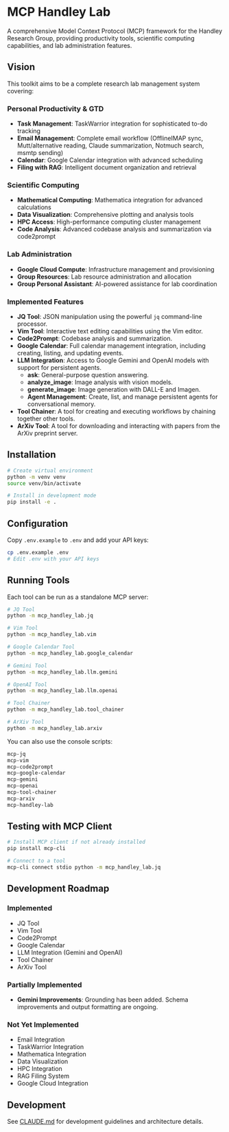 # MCP Handley Lab

A comprehensive Model Context Protocol (MCP) framework for the Handley Research Group, providing productivity tools, scientific computing capabilities, and lab administration features.

## Vision

This toolkit aims to be a complete research lab management system covering:

### Personal Productivity & GTD
- **Task Management**: TaskWarrior integration for sophisticated to-do tracking
- **Email Management**: Complete email workflow (OfflineIMAP sync, Mutt/alternative reading, Claude summarization, Notmuch search, msmtp sending)
- **Calendar**: Google Calendar integration with advanced scheduling
- **Filing with RAG**: Intelligent document organization and retrieval

### Scientific Computing
- **Mathematical Computing**: Mathematica integration for advanced calculations
- **Data Visualization**: Comprehensive plotting and analysis tools
- **HPC Access**: High-performance computing cluster management
- **Code Analysis**: Advanced codebase analysis and summarization via code2prompt

### Lab Administration
- **Google Cloud Compute**: Infrastructure management and provisioning
- **Group Resources**: Lab resource administration and allocation
- **Group Personal Assistant**: AI-powered assistance for lab coordination

### Implemented Features

- **JQ Tool**: JSON manipulation using the powerful `jq` command-line processor.
- **Vim Tool**: Interactive text editing capabilities using the Vim editor.
- **Code2Prompt**: Codebase analysis and summarization.
- **Google Calendar**: Full calendar management integration, including creating, listing, and updating events.
- **LLM Integration**: Access to Google Gemini and OpenAI models with support for persistent agents.
    - **ask**: General-purpose question answering.
    - **analyze_image**: Image analysis with vision models.
    - **generate_image**: Image generation with DALL-E and Imagen.
    - **Agent Management**: Create, list, and manage persistent agents for conversational memory.
- **Tool Chainer**: A tool for creating and executing workflows by chaining together other tools.
- **ArXiv Tool**: A tool for downloading and interacting with papers from the ArXiv preprint server.

## Installation

```bash
# Create virtual environment
python -m venv venv
source venv/bin/activate

# Install in development mode
pip install -e .
```

## Configuration

Copy `.env.example` to `.env` and add your API keys:

```bash
cp .env.example .env
# Edit .env with your API keys
```

## Running Tools

Each tool can be run as a standalone MCP server:

```bash
# JQ Tool
python -m mcp_handley_lab.jq

# Vim Tool
python -m mcp_handley_lab.vim

# Google Calendar Tool
python -m mcp_handley_lab.google_calendar

# Gemini Tool
python -m mcp_handley_lab.llm.gemini

# OpenAI Tool
python -m mcp_handley_lab.llm.openai

# Tool Chainer
python -m mcp_handley_lab.tool_chainer

# ArXiv Tool
python -m mcp_handley_lab.arxiv
```

You can also use the console scripts:

```bash
mcp-jq
mcp-vim
mcp-code2prompt
mcp-google-calendar
mcp-gemini
mcp-openai
mcp-tool-chainer
mcp-arxiv
mcp-handley-lab
```

## Testing with MCP Client

```bash
# Install MCP client if not already installed
pip install mcp-cli

# Connect to a tool
mcp-cli connect stdio python -m mcp_handley_lab.jq
```

## Development Roadmap

### Implemented
- JQ Tool
- Vim Tool
- Code2Prompt
- Google Calendar
- LLM Integration (Gemini and OpenAI)
- Tool Chainer
- ArXiv Tool

### Partially Implemented
- **Gemini Improvements**: Grounding has been added. Schema improvements and output formatting are ongoing.

### Not Yet Implemented
- Email Integration
- TaskWarrior Integration
- Mathematica Integration
- Data Visualization
- HPC Integration
- RAG Filing System
- Google Cloud Integration

## Development

See [CLAUDE.md](CLAUDE.md) for development guidelines and architecture details.
